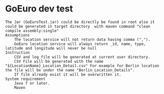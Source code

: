 # GoEuro dev test
	The Jar (GoEuroTest.jar) could be directly be found in root also it could be generated in target directory	with maven command "clean compile assembly:single"	
	Assumptions
		The location service will not return data having comma (",").
		GoEuro location service will always return _id, name, type, latitude and longitude will never be null
	Instruction
		CSV and log file will be generated at current user directory.
		CSV File will be generated with the name "${LocationName}_Location_Detail.csv" For example for Berlin location       the file will be under the name "Berlin_Location_Details".
		If file already exist it will be overwritten it. 
	System requirement
		Java 7 or later.
		Maven
	

